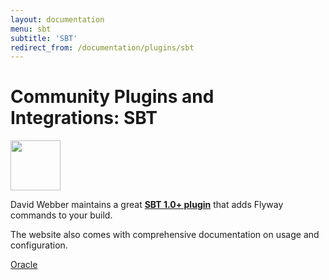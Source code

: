 ```yaml
---
layout: documentation
menu: sbt
subtitle: 'SBT'
redirect_from: /documentation/plugins/sbt
---
```

# Community Plugins and Integrations: SBT

<img src="/assets/logos/sbt.svg" height="80">

David Webber maintains a great <strong><a href="https://github.com/flyway/flyway-sbt">SBT 1.0+ plugin</a></strong> that adds Flyway commands to your build.

The website also comes with comprehensive documentation on usage and configuration.

<p class="next-steps">
    <a class="btn btn-primary" href="/documentation/database/oracle">Oracle <i class="fa fa-arrow-right"></i></a>
</p>